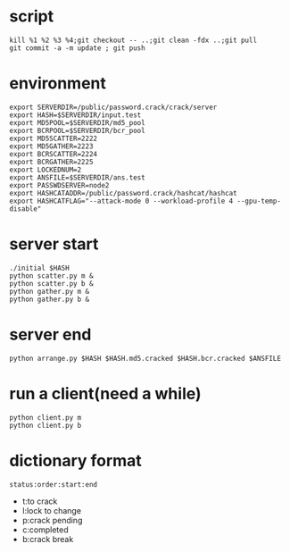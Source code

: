 # script
```
kill %1 %2 %3 %4;git checkout -- ..;git clean -fdx ..;git pull
git commit -a -m update ; git push
```
# environment
```
export SERVERDIR=/public/password.crack/crack/server
export HASH=$SERVERDIR/input.test
export MD5POOL=$SERVERDIR/md5_pool
export BCRPOOL=$SERVERDIR/bcr_pool
export MD5SCATTER=2222
export MD5GATHER=2223
export BCRSCATTER=2224
export BCRGATHER=2225
export LOCKEDNUM=2
export ANSFILE=$SERVERDIR/ans.test
export PASSWDSERVER=node2
export HASHCATADDR=/public/password.crack/hashcat/hashcat
export HASHCATFLAG="--attack-mode 0 --workload-profile 4 --gpu-temp-disable"
```
# server start
```
./initial $HASH
python scatter.py m &
python scatter.py b &
python gather.py m &
python gather.py b &
```
# server end
```
python arrange.py $HASH $HASH.md5.cracked $HASH.bcr.cracked $ANSFILE
```
# run a client(need a while)
```
python client.py m
python client.py b
```
# dictionary format
`status:order:start:end`
- t:to crack
- l:lock to change
- p:crack pending
- c:completed
- b:crack break
